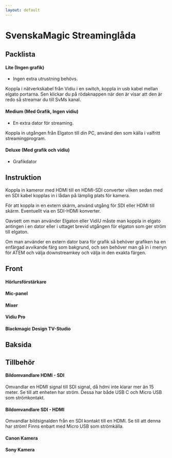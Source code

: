 ```yaml
---
layout: default
---
```

# SvenskaMagic Streaminglåda
## Packlista
#### Lite (Ingen grafik)
- Ingen extra utrustning behövs.

Koppla i nätverkskabel från Vidiu i en switch, koppla in usb kabel mellan elgato portarna. Sen klickar du på rödaknappen när den är visar att den är redo så streamar du till SvMs kanal.

#### Medium (Med Grafik, Ingen vidiu)
- En extra dator för streaming.

Koppla in utgången från Elgaton till din PC, använd den som källa i valfritt streamingprogram.

#### Deluxe (Med grafik och vidiu)
- Grafikdator

## Instruktion
Koppla in kameror med HDMI till en HDMI-SDI converter vilken sedan med en SDI kabel kopplas in i lådan på lämplig plats för kamera.

För att koppla in en extern skärm, använd utgång för SDI eller HDMI till skärm. Eventuellt via en SDI-HDMI konverter.

Oavsett om man använder Elgaton eller VidiU måste man koppla in elgato antingen i en dator eller i uttaget brevid utgången för elgaton som ger ström till elgaton.

Om man använder en extern dator bara för grafik så behöver grafiken ha en enfärgad avvikande färg som bakgrund, och sen behöver man gå in i menyn för ATEM och välja downstreamkey och välja in den exakta färgen. 

## Front
#### Hörlursförstärkare

#### Mic-panel

#### Mixer

#### Vidiu Pro

#### Blackmagic Design TV-Studio


## Baksida

## Tillbehör
#### Bildomvandlare HDMI - SDI
Omvandlar en HDMI signal till SDI signal, då hdmi inte klarar mer än 15 meter. Se till att enheten har ström. Dessa har både USB C och Micro USB som strömkontakt.

#### Bildomvandlare SDI - HDMI
Omvandlar bildsignalden från en SDI kontakt till en HDMI. Se till att denna har ström! Finns enbart med Micro USB som strömkälla.

#### Canon Kamera

#### Sony Kamera
